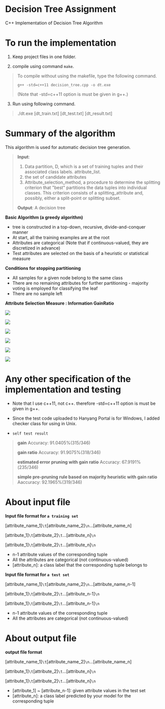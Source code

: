 Decision Tree Assignment
==================

C++ Implementation of Decision Tree Algorithm

To run the implementation 
=========================

1. Keep project files in one folder.

2. compile using command `make`.
> To compile without using the makefile, type the following command.
>
> `g++ -std=c++11 decision_tree.cpp -o dt.exe`
> 
> (Note that -std=c++11 option is must be given in g++.)

3. Run using following command.
> ./dt.exe [dt_train.txt] [dt_test.txt] [dt_result.txt]


Summary of the algorithm
============

This algorithm is used for automatic decision tree generation.

> **Input**:
> 1. Data partition, D, which is a set of training tuples and their associated class labels. attribute_list.
> 2. the set of candidate attributes
> 3. Attribute_selection_method, a procedure to determine the splitting criterion that "best" partitions the data tuples into individual classes. This criterion consists of a splitting_attribute and, possibly, either a split-point or splitting subset.
> 
> **Output**: A decision tree

**Basic Algorithm (a greedy algorithm)**
- tree is constructed in a top-down, recursive, divide-and-conquer manner
- At start, all the training examples are at the root
- Attributes are categorical (Note that if continuous-valued, they are discretized in advance)
- Test attributes are selected on the basis of a heuristic or statistical measure

**Conditions for stopping partitioning**
- All samples for a given node belong to the same class
- There are no remaining attributes for further partitioning - majority voting is employed for classifying the leaf
- There are no sample left

**Attribute Selection Measure : Information GainRatio**

![](https://latex.codecogs.com/gif.latex?$$GainRatio(A)&space;=&space;\frac&space;{Gain(A)}{SplitInfo(A)}&space;$$)

![](https://latex.codecogs.com/gif.latex?$$SplitInfo_{A}(D)&space;=&space;-&space;\sum&space;_{&space;j=1&space;}^{&space;v&space;}&space;\frac&space;{&space;\left|&space;{&space;D&space;}_{&space;j&space;}&space;\right|&space;}{&space;\left|&space;D&space;\right|&space;}&space;log_{2}(\frac&space;{&space;\left|&space;{&space;D&space;}_{&space;j&space;}&space;\right|&space;}{&space;\left|&space;D&space;\right|&space;})$$)

![](https://latex.codecogs.com/gif.latex?$$Gain(A)&space;=&space;info(D)&space;-&space;info_{A}(D)$$)

![](https://latex.codecogs.com/gif.latex?$$info_{A}(D)&space;=&space;\sum&space;_{&space;j=1&space;}^{&space;v&space;}&space;\frac&space;{&space;\left|&space;{&space;D&space;}_{&space;j&space;}&space;\right|&space;}{&space;\left|&space;D&space;\right|&space;}&space;info({&space;D&space;}_{&space;j&space;})$$)

![](https://latex.codecogs.com/gif.latex?$$info(D)&space;=&space;-&space;\sum&space;_{&space;i=1&space;}^{&space;m&space;}{&space;{&space;p&space;}_{&space;i&space;}{&space;log&space;}_{&space;2&space;}({&space;p&space;}_{&space;i&space;})&space;}&space;$$)

![](https://latex.codecogs.com/gif.latex?$$p_{i}&space;=&space;\frac&space;{&space;\left|&space;{&space;C&space;}_{&space;i,&space;D&space;}&space;\right|&space;}{&space;\left|&space;D&space;\right|&space;}&space;$$)


Any other specification of the implementation and testing
============

- Note that I use c++11, not c++. therefore -std=c++11 option is must be given in g++.

- Since the test code uploaded to Hanyang Portal is for Windows, I added checker class for using in Unix. 

- `self test result `
> **gain**
> Accuracy: 91.0405%(315/346)
>
> **gain ratio**
> Accuracy: 91.9075%(318/346)
>
> **estimated error pruning with gain ratio**
> Accuracy: 67.9191%(235/346)
>
> **simple pre-pruning rule based on majority heuristic with gain ratio** 
> Aaccuracy: 92.1965%(319/346)

About input file
============

**Input file format for `a training set`**

[attribute_name_1]`\t`[attribute_name_2]`\n`...[attribute_name_n]

[attribute_1]`\t`[attribute_2]`\t`...[attribute_n]`\n` 

[attribute_1]`\t`[attribute_2]`\t`...[attribute_n]`\n` 

- n-1 attribute values of the corresponding tuple
- All the attributes are categorical (not continuous-valued)
- [attribute_n]: a class label that the corresponding tuple belongs to

**Input file format for `a test set`**

[attribute_name_1]`\t`[attribute_name_2]`\n`...[attribute_name_n-1]

[attribute_1]`\t`[attribute_2]`\t`...[attribute_n-1]`\n` 

[attribute_1]`\t`[attribute_2]`\t`...[attribute_n-1]`\n` 

- n-1 attribute values of the corresponding tuple
- All the attributes are categorical (not continuous-valued)

About output file
============

**output file format**

[attribute_name_1]`\t`[attribute_name_2]`\n`...[attribute_name_n]

[attribute_1]`\t`[attribute_2]`\t`...[attribute_n]`\n` 

[attribute_1]`\t`[attribute_2]`\t`...[attribute_n]`\n` 

- [attribute_1] ~ [attribute_n-1]: given attribute values in the test set
- [attribute_n]: a class label predicted by your model for the corresponding tuple



